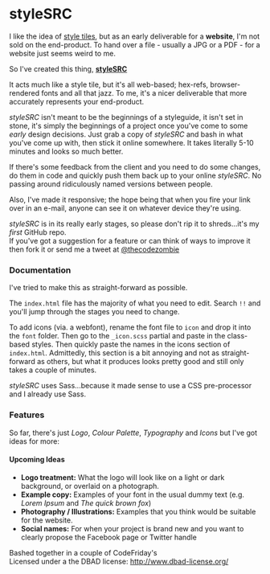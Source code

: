 styleSRC
========

I like the idea of [style tiles](http://styletil.es/), but as an early deliverable for a __website__, I'm not sold on the end-product. To hand over a file - usually a JPG or a PDF - for a website just seems weird to me.

So I've created this thing, __[styleSRC](http://thecodezombie.co.uk/styleSRC/)__

It acts much like a style tile, but it's all web-based; hex-refs, browser-rendered fonts and all that jazz. To me, it's a nicer deliverable that more accurately represents your end-product.

_styleSRC_ isn't meant to be the beginnings of a styleguide, it isn't set in stone, it's simply the beginnings of a project once you've come to some *early* design decisions. Just grab a copy of _styleSRC_ and bash in what you've come up with, then stick it online somewhere. It takes literally 5-10 minutes and looks so much better.

If there's some feedback from the client and you need to do some changes, do them in code and quickly push them back up to your online _styleSRC_. No passing around ridiculously named versions between people.

Also, I've made it responsive; the hope being that when you fire your link over in an e-mail, anyone can see it on whatever device they're using.

_styleSRC_ is in its really early stages, so please don't rip it to shreds...it's my *first* GitHub repo.  
If you've got a suggestion for a feature or can think of ways to improve it then fork it or send me a tweet at [@thecodezombie](https://twitter.com/thecodezombie)

### Documentation ###

I've tried to make this as straight-forward as possible.

The `index.html` file has the majority of what you need to edit. Search `!!` and you'll jump through the stages you need to change.

To add icons (via. a webfont), rename the font file to `icon` and drop it into the `font` folder. Then go to the `_icon.scss` partial and paste in the class-based styles. Then quickly paste the names in the icons section of `index.html`. Admittedly, this section is a bit annoying and not as straight-forward as others, but what it produces looks pretty good and still only takes a couple of minutes.

_styleSRC_ uses Sass...because it made sense to use a CSS pre-processor and I already use Sass.

### Features ###

So far, there's just _Logo_, _Colour Palette_, _Typography_ and _Icons_ but I've got ideas for more:

#### Upcoming Ideas ####
- __Logo treatment:__ What the logo will look like on a light or dark background, or overlaid on a photograph.
- __Example copy:__ Examples of your font in the usual dummy text (e.g. _Lorem Ipsum_ and _The quick brown fox_)
- __Photography / Illustrations:__ Examples that you think would be suitable for the website.
- __Social names:__ For when your project is brand new and you want to clearly propose the Facebook page or Twitter handle

Bashed together in a couple of CodeFriday's  
Licensed under a the DBAD license: http://www.dbad-license.org/
